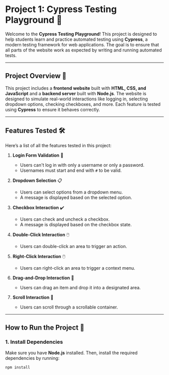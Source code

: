 # Project 1: Cypress Testing Playground 🧪

Welcome to the **Cypress Testing Playground**! This project is designed to help students learn and practice automated testing using **Cypress**, a modern testing framework for web applications. The goal is to ensure that all parts of the website work as expected by writing and running automated tests.

---

## **Project Overview** 🌟

This project includes a **frontend website** built with **HTML, CSS, and JavaScript** and a **backend server** built with **Node.js**. The website is designed to simulate real-world interactions like logging in, selecting dropdown options, checking checkboxes, and more. Each feature is tested using **Cypress** to ensure it behaves correctly.

---

## **Features Tested** 🛠️

Here’s a list of all the features tested in this project:

1. **Login Form Validation** 🔐

   - Users can't log in with only a username or only a password.
   - Usernames must start and end with `#` to be valid.

2. **Dropdown Selection** 📋

   - Users can select options from a dropdown menu.
   - A message is displayed based on the selected option.

3. **Checkbox Interaction** ✔️

   - Users can check and uncheck a checkbox.
   - A message is displayed based on the checkbox state.

4. **Double-Click Interaction** 🖱️

   - Users can double-click an area to trigger an action.

5. **Right-Click Interaction** 🖱️

   - Users can right-click an area to trigger a context menu.

6. **Drag-and-Drop Interaction** 🎯

   - Users can drag an item and drop it into a designated area.

7. **Scroll Interaction** 📜
   - Users can scroll through a scrollable container.

---

## **How to Run the Project** 🚀

### **1. Install Dependencies**

Make sure you have **Node.js** installed. Then, install the required dependencies by running:

```bash
npm install
```
